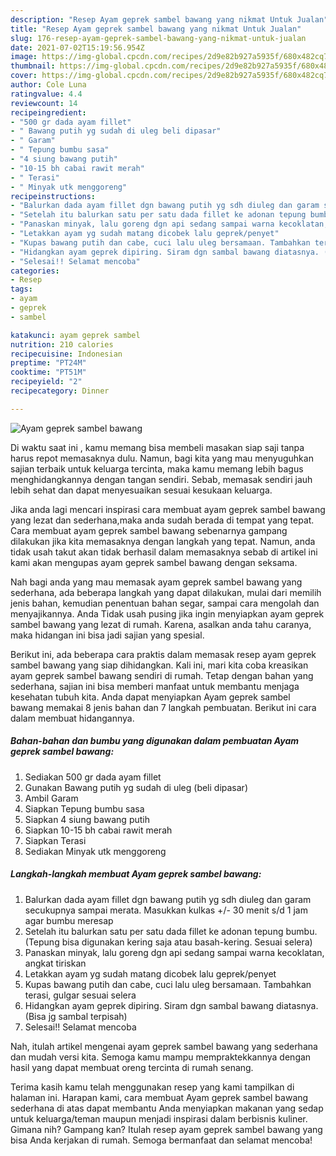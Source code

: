 ```yaml
---
description: "Resep Ayam geprek sambel bawang yang nikmat Untuk Jualan"
title: "Resep Ayam geprek sambel bawang yang nikmat Untuk Jualan"
slug: 176-resep-ayam-geprek-sambel-bawang-yang-nikmat-untuk-jualan
date: 2021-07-02T15:19:56.954Z
image: https://img-global.cpcdn.com/recipes/2d9e82b927a5935f/680x482cq70/ayam-geprek-sambel-bawang-foto-resep-utama.jpg
thumbnail: https://img-global.cpcdn.com/recipes/2d9e82b927a5935f/680x482cq70/ayam-geprek-sambel-bawang-foto-resep-utama.jpg
cover: https://img-global.cpcdn.com/recipes/2d9e82b927a5935f/680x482cq70/ayam-geprek-sambel-bawang-foto-resep-utama.jpg
author: Cole Luna
ratingvalue: 4.4
reviewcount: 14
recipeingredient:
- "500 gr dada ayam fillet"
- " Bawang putih yg sudah di uleg beli dipasar"
- " Garam"
- " Tepung bumbu sasa"
- "4 siung bawang putih"
- "10-15 bh cabai rawit merah"
- " Terasi"
- " Minyak utk menggoreng"
recipeinstructions:
- "Balurkan dada ayam fillet dgn bawang putih yg sdh diuleg dan garam secukupnya sampai merata. Masukkan kulkas +/- 30 menit s/d 1 jam agar bumbu meresap"
- "Setelah itu balurkan satu per satu dada fillet ke adonan tepung bumbu. (Tepung bisa digunakan kering saja atau basah-kering. Sesuai selera)"
- "Panaskan minyak, lalu goreng dgn api sedang sampai warna kecoklatan, angkat tiriskan"
- "Letakkan ayam yg sudah matang dicobek lalu geprek/penyet"
- "Kupas bawang putih dan cabe, cuci lalu uleg bersamaan. Tambahkan terasi, gulgar sesuai selera"
- "Hidangkan ayam geprek dipiring. Siram dgn sambal bawang diatasnya. (Bisa jg sambal terpisah)"
- "Selesai!! Selamat mencoba"
categories:
- Resep
tags:
- ayam
- geprek
- sambel

katakunci: ayam geprek sambel 
nutrition: 210 calories
recipecuisine: Indonesian
preptime: "PT24M"
cooktime: "PT51M"
recipeyield: "2"
recipecategory: Dinner

---
```



![Ayam geprek sambel bawang](https://img-global.cpcdn.com/recipes/2d9e82b927a5935f/680x482cq70/ayam-geprek-sambel-bawang-foto-resep-utama.jpg)

Di waktu  saat ini , kamu memang bisa membeli masakan siap saji tanpa harus repot memasaknya dulu. Namun, bagi kita yang mau menyuguhkan sajian terbaik untuk keluarga tercinta, maka kamu memang lebih bagus menghidangkannya dengan tangan sendiri. Sebab, memasak sendiri jauh lebih sehat dan dapat menyesuaikan sesuai kesukaan keluarga.

Jika anda lagi mencari inspirasi cara membuat ayam geprek sambel bawang yang lezat dan sederhana,maka anda sudah berada di tempat yang tepat. Cara membuat ayam geprek sambel bawang  sebenarnya gampang dilakukan jika kita memasaknya dengan langkah yang tepat. Namun, anda tidak usah takut akan tidak berhasil dalam memasaknya 
sebab di artikel ini kami akan mengupas ayam geprek sambel bawang dengan seksama.  



Nah bagi anda yang mau memasak ayam geprek sambel bawang yang sederhana, ada beberapa langkah yang dapat dilakukan, mulai dari memilih jenis bahan, kemudian penentuan bahan segar, sampai cara mengolah dan menyajikannya. Anda Tidak usah pusing jika ingin menyiapkan ayam geprek sambel bawang yang lezat di rumah. Karena, asalkan anda  tahu caranya, maka hidangan ini bisa jadi sajian yang spesial.

Berikut ini, ada beberapa cara praktis  dalam memasak resep ayam geprek sambel bawang yang siap dihidangkan. Kali ini, mari kita coba kreasikan ayam geprek sambel bawang sendiri di rumah. Tetap dengan bahan yang sederhana, sajian ini bisa memberi manfaat untuk membantu menjaga kesehatan tubuh kita. Anda dapat menyiapkan Ayam geprek sambel bawang memakai 8 jenis bahan dan 7 langkah pembuatan. Berikut ini cara dalam membuat hidangannya.

<!--inarticleads1-->

##### Bahan-bahan dan bumbu yang digunakan dalam pembuatan Ayam geprek sambel bawang:

1. Sediakan 500 gr dada ayam fillet
1. Gunakan  Bawang putih yg sudah di uleg (beli dipasar)
1. Ambil  Garam
1. Siapkan  Tepung bumbu sasa
1. Siapkan 4 siung bawang putih
1. Siapkan 10-15 bh cabai rawit merah
1. Siapkan  Terasi
1. Sediakan  Minyak utk menggoreng




<!--inarticleads2-->

##### Langkah-langkah membuat Ayam geprek sambel bawang:

1. Balurkan dada ayam fillet dgn bawang putih yg sdh diuleg dan garam secukupnya sampai merata. Masukkan kulkas +/- 30 menit s/d 1 jam agar bumbu meresap
1. Setelah itu balurkan satu per satu dada fillet ke adonan tepung bumbu. (Tepung bisa digunakan kering saja atau basah-kering. Sesuai selera)
1. Panaskan minyak, lalu goreng dgn api sedang sampai warna kecoklatan, angkat tiriskan
1. Letakkan ayam yg sudah matang dicobek lalu geprek/penyet
1. Kupas bawang putih dan cabe, cuci lalu uleg bersamaan. Tambahkan terasi, gulgar sesuai selera
1. Hidangkan ayam geprek dipiring. Siram dgn sambal bawang diatasnya. (Bisa jg sambal terpisah)
1. Selesai!! Selamat mencoba




Nah, itulah artikel mengenai  ayam geprek sambel bawang  yang sederhana dan mudah versi kita. Semoga kamu mampu mempraktekkannya dengan hasil yang dapat membuat oreng tercinta di rumah senang. 

Terima kasih kamu telah menggunakan resep yang kami tampilkan di halaman ini. Harapan kami, cara membuat  Ayam geprek sambel bawang sederhana di atas dapat membantu Anda menyiapkan makanan yang sedap untuk keluarga/teman maupun menjadi inspirasi dalam berbisnis kuliner. Gimana nih? Gampang kan? Itulah resep ayam geprek sambel bawang yang bisa Anda kerjakan di rumah. Semoga bermanfaat dan selamat mencoba!


